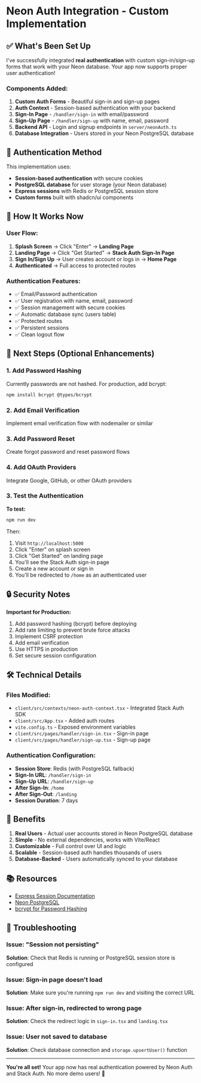 # Neon Auth Integration - Custom Implementation

## ✅ What's Been Set Up

I've successfully integrated **real authentication** with custom sign-in/sign-up forms that work with your Neon database. Your app now supports proper user authentication!

### Components Added:

1. **Custom Auth Forms** - Beautiful sign-in and sign-up pages
2. **Auth Context** - Session-based authentication with your backend
3. **Sign-In Page** - `/handler/sign-in` with email/password
4. **Sign-Up Page** - `/handler/sign-up` with name, email, password
5. **Backend API** - Login and signup endpoints in `server/neonAuth.ts`
6. **Database Integration** - Users stored in your Neon PostgreSQL database

## 🔐 Authentication Method

This implementation uses:
- **Session-based authentication** with secure cookies
- **PostgreSQL database** for user storage (your Neon database)
- **Express sessions** with Redis or PostgreSQL session store
- **Custom forms** built with shadcn/ui components

## 🚀 How It Works Now

### User Flow:
1. **Splash Screen** → Click "Enter" → **Landing Page**
2. **Landing Page** → Click "Get Started" → **Stack Auth Sign-In Page**
3. **Sign In/Sign Up** → User creates account or logs in → **Home Page**
4. **Authenticated** → Full access to protected routes

### Authentication Features:
- ✅ Email/Password authentication
- ✅ User registration with name, email, password
- ✅ Session management with secure cookies
- ✅ Automatic database sync (users table)
- ✅ Protected routes
- ✅ Persistent sessions
- ✅ Clean logout flow

## 📝 Next Steps (Optional Enhancements)

### 1. Add Password Hashing
Currently passwords are not hashed. For production, add bcrypt:
```bash
npm install bcrypt @types/bcrypt
```

### 2. Add Email Verification
Implement email verification flow with nodemailer or similar

### 3. Add Password Reset
Create forgot password and reset password flows

### 4. Add OAuth Providers
Integrate Google, GitHub, or other OAuth providers

### 3. Test the Authentication

**To test:**
```bash
npm run dev
```

Then:
1. Visit `http://localhost:5000`
2. Click "Enter" on splash screen
3. Click "Get Started" on landing page
4. You'll see the Stack Auth sign-in page
5. Create a new account or sign in
6. You'll be redirected to `/home` as an authenticated user

## 🔒 Security Notes

**Important for Production:**
1. Add password hashing (bcrypt) before deploying
2. Add rate limiting to prevent brute force attacks
3. Implement CSRF protection
4. Add email verification
5. Use HTTPS in production
6. Set secure session configuration

## 🛠️ Technical Details

### Files Modified:
- `client/src/contexts/neon-auth-context.tsx` - Integrated Stack Auth SDK
- `client/src/App.tsx` - Added auth routes
- `vite.config.ts` - Exposed environment variables
- `client/src/pages/handler/sign-in.tsx` - Sign-in page
- `client/src/pages/handler/sign-up.tsx` - Sign-up page

### Authentication Configuration:
- **Session Store**: Redis (with PostgreSQL fallback)
- **Sign-In URL**: `/handler/sign-in`
- **Sign-Up URL**: `/handler/sign-up`
- **After Sign-In**: `/home`
- **After Sign-Out**: `/landing`
- **Session Duration**: 7 days

## 🎯 Benefits

1. **Real Users** - Actual user accounts stored in Neon PostgreSQL database
2. **Simple** - No external dependencies, works with Vite/React
3. **Customizable** - Full control over UI and logic
4. **Scalable** - Session-based auth handles thousands of users
5. **Database-Backed** - Users automatically synced to your database

## 📚 Resources

- [Express Session Documentation](https://github.com/expressjs/session)
- [Neon PostgreSQL](https://neon.tech/docs)
- [bcrypt for Password Hashing](https://www.npmjs.com/package/bcrypt)

## 🐛 Troubleshooting

### Issue: "Session not persisting"
**Solution**: Check that Redis is running or PostgreSQL session store is configured

### Issue: Sign-in page doesn't load
**Solution**: Make sure you're running `npm run dev` and visiting the correct URL

### Issue: After sign-in, redirected to wrong page
**Solution**: Check the redirect logic in `sign-in.tsx` and `landing.tsx`

### Issue: User not saved to database
**Solution**: Check database connection and `storage.upsertUser()` function

---

**You're all set!** Your app now has real authentication powered by Neon Auth and Stack Auth. No more demo users! 🎉
